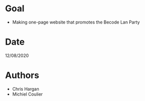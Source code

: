 # Goal
* Making one-page website that promotes the Becode Lan Party

# Date
12/08/2020

# Authors
* Chris Hargan
* Michiel Coulier